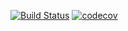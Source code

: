 [![Build Status](https://travis-ci.org/max107/parameters.svg?branch=master)](https://travis-ci.org/max107/parameters)
[![codecov](https://codecov.io/gh/max107/parameters/branch/master/graph/badge.svg)](https://codecov.io/gh/max107/parameters)
